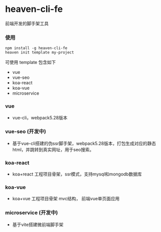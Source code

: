 # heaven-cli-fe
前端开发的脚手架工具


###  使用

```
npm install -g heaven-cli-fe
heaven init template my-project
```


<InArticleAdsense
 style="display:block; text-align:center;"
    data-full-width-responsive="true"
    data-ad-format='auto'
    data-ad-client="ca-pub-7979174285252748"
    data-ad-slot="2903739942">
</InArticleAdsense>


可使用 template 包含如下

* vue
*  vue-seo
*  koa-react
*  koa-vue
*  microservice


###  vue
  * vue-cli，webpack5.28版本

### vue-seo (开发中)
  * 基于vue-cli搭建的伪ssr脚手架，webpack5.28版本，打包生成对应的静态html，并跳转到真实网址，用于seo搜索。

###  koa-react
 * koa+react 工程项目骨架，ssr模式，支持mysql和mongodb数据库

###  koa-vue
  * koa+vue 工程项目骨架 mvc结构， 前端vue单页面应用

###  microservice (开发中)
 *  基于vite搭建微前端脚手架

 <InArticleAdsense
 style="display:block; text-align:center;"
    data-full-width-responsive="true"
    data-ad-format='auto'
    data-ad-client="ca-pub-7979174285252748"
    data-ad-slot="2903739942">
</InArticleAdsense>
